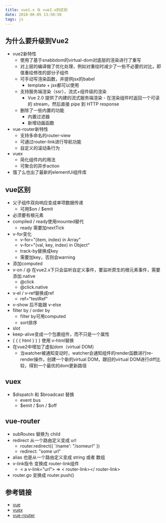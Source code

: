 ```yaml
---
title: vue1.x 与 vue2.x的区别
date: 2018-06-05 13:50:50
tags: js
---
```


## 为什么要升级到Vue2
- vue2新特性
    - 使用了基于snabbdom的virtual-dom对底层的渲染进行了重写
    - 对上层的编译做了优化处理，例如对重绘时减少了一些不必要的对比，即值重绘修改的部分子组件
    - 可手动写渲染函数，并提供jsx的babel
        - template + jsx都可以使用
    - 支持服务端渲染（ssr），流式+组件级的渲染
        - Vue 2.0 提供了内建的流式服务端渲染 - 在渲染组件时返回一个可读的 stream，然后直接 pipe 到 HTTP response
    - 删除了一些内置的功能
        - 内置过滤器
        - 新增动画函数
- vue-router新特性
    - 支持多命名的router-view
    - 可通过router-link进行导航功能
    - 自定义的滚动条行为
- vuex
    - 简化组件内的用法
    - 可聚合的异步action
- 饿了么也出了最新的elementUi组件库

## vue区别
- 父子组件双向响应变成单项数据传递
    - 可用$on / $emit
- 必须要有根元素
- compiled / ready使用mounted替代
    - ready 需要加nextTick
- v-for变化
    - v-for="(item, index) in Array"
    - v-for="(val, key, index) in Object"
    - track-by替换成key
    - 需要加key，否则会warning
- 添加computed 
- v-on / @ 在vue2.x下只会监听自定义事件，要监听原生的根元素事件，需要添加.native
    - @click
    - @click.native
- v-el / v-ref替换成ref
    - ref="testRef"
- v-show 后不能跟 v-else
- filter by / order by
    - filter by可用computed
    - sort排序
- slot
- keep-alive变成一个包裹组件，而不只是一个属性
- { { { html } } } 使用 v-html替换
- 在vue2中增加了虚拟dom（virtual DOM）
    - 当watcher被通知变动时，watcher会通知组件的render函数进行re-render操作，创建一个新的virtual DOM，跟旧的virtual DOM进行diff比较，得到一个最优的dom更新路径

## vuex
- $dispatch 和 $broadcast 替换
    - event bus
    - $emit / $on / $off 

## vue-router
- subRoutes 替换为 child
- redirect 从一个路由定义变成 url
    - router.redirect({ '/name': "/someurl" })
    - redirect: "some url"
- alias 也是从一个路由定义变成 string 或者 数组
- v-link指令 变换成 router-link组件
    - < a v-link="url"> => < router-link></ router-link>
- router.go 变换成 router.push()

## 参考链接
- [vue](https://cn.vuejs.org/v2/guide/migration.html)
- [vuex]()
- [vue-router](https://cn.vuejs.org/v2/guide/migration-vue-router.html)